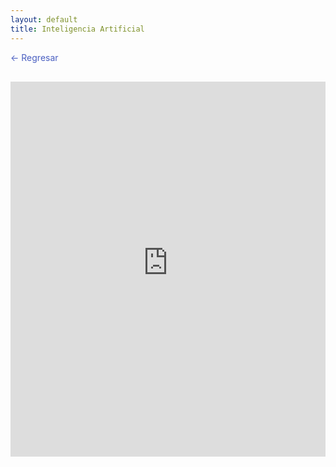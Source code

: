 ```yaml
---
layout: default
title: Inteligencia Artificial
---
```

<a href="{{ '/' | relative_url }}" style="display: inline-block; margin-bottom: 1rem; color: #4a5fc1; text-decoration: none;">← Regresar</a>

<iframe src="https://99b1-34-170-65-147.ngrok-free.app/" width="100%" height="600px" frameborder="0"></iframe> 
